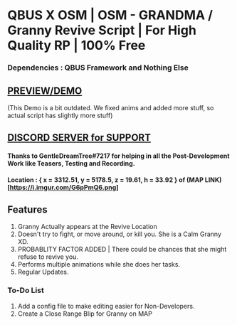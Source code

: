 # QBUS X OSM | OSM - GRANDMA / Granny Revive Script | For High Quality RP | 100% Free 

### Dependencies : QBUS Framework and Nothing Else

## [PREVIEW/DEMO](https://www.youtube.com/watch?v=26tDBc0C0Vk)
(This Demo is a bit outdated. We fixed anims and added more stuff, so actual script has slightly more stuff)

## [DISCORD SERVER for SUPPORT](https://discord.gg/trxbpW6S)

#### Thanks to GentleDreamTree#7217 for helping in all the Post-Development Work like Teasers, Testing and Recording. 

#### Location : { x = 3312.51, y = 5178.5, z = 19.61, h = 33.92 } of (MAP LINK)[https://i.imgur.com/G6pPmQ6.png]
## Features
1. Granny Actually appears at the Revive Location 
2. Doesn't try to fight, or move around, or kill you. She is a Calm Granny XD. 
3. PROBABLITY FACTOR ADDED | There could be chances that she might refuse to revive you.
4. Performs multiple animations while she does her tasks. 
5. Regular Updates. 

### To-Do List 
1. Add a config file to make editing easier for Non-Developers. 
2. Create a Close Range Blip for Granny on MAP

